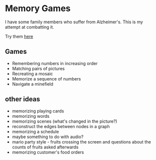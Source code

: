 # Memory Games

I have some family members who suffer from Alzheimer's. This is my attempt at combatting it.

Try them [here](https://wubaboo.github.io/memory-games)

## Games

- Remembering numbers in increasing order
- Matching pairs of pictures
- Recreating a mosaic
- Memorize a sequence of numbers
- Navigate a minefield

## other ideas

- memorizing playing cards
- memorizing words
- memorizing scenes (what's changed in the picture?)
- reconstruct the edges between nodes in a graph
- memorizing a schedule
- maybe something to do with audio?
- mario party style - fruits crossing the screen and questions about the counts of fruits asked afterwards
- memorizing customer's food orders
